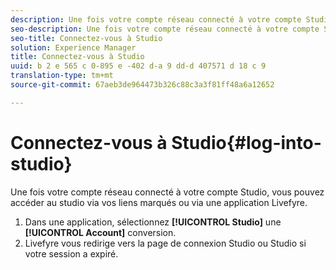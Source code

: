 ```yaml
---
description: Une fois votre compte réseau connecté à votre compte Studio, vous pouvez accéder au studio via vos liens marqués ou via une application Livefyre.
seo-description: Une fois votre compte réseau connecté à votre compte Studio, vous pouvez accéder au studio via vos liens marqués ou via une application Livefyre.
seo-title: Connectez-vous à Studio
solution: Experience Manager
title: Connectez-vous à Studio
uuid: b 2 e 565 c 0-895 e -402 d-a 9 dd-d 407571 d 18 c 9
translation-type: tm+mt
source-git-commit: 67aeb3de964473b326c88c3a3f81ff48a6a12652

---
```



# Connectez-vous à Studio{#log-into-studio}

Une fois votre compte réseau connecté à votre compte Studio, vous pouvez accéder au studio via vos liens marqués ou via une application Livefyre.

1. Dans une application, sélectionnez **[!UICONTROL Studio]** une **[!UICONTROL Account]** conversion.
1. Livefyre vous redirige vers la page de connexion Studio ou Studio si votre session a expiré.
